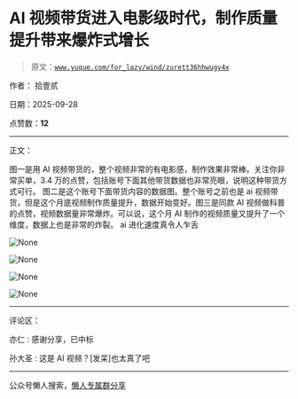 # AI 视频带货进入电影级时代，制作质量提升带来爆炸式增长

> 原文：[`www.yuque.com/for_lazy/wind/zurett36hhwugy4x`](https://www.yuque.com/for_lazy/wind/zurett36hhwugy4x)

作者： 拾壹贰

日期：2025-09-28

点赞数：**12**

* * *

正文：

图一是用 AI 视频带货的，整个视频非常的有电影感，制作效果非常棒。关注你非常买单，3.4 万的点赞，包括账号下面其他带货数据也非常亮眼，说明这种带货方式可行。
图二是这个账号下面带货内容的数据图。整个账号之前也是 ai 视频带货，但是这个月底视频制作质量提升，数据开始变好。图三是同款 AI 视频做科普的点赞，视频数据量非常爆炸。可以说，这个月 AI 制作的视频质量又提升了一个维度，数据上也是非常的炸裂。
ai 进化速度真令人乍舌

![](img/c422e803d35cd3018aa408017a229b71.png "None")

![](img/1e2e1d727d24e0cb8c4588d631993dd0.png "None")

![](img/600f3636b1b60bac2cb9a43c358964bc.png "None")

![](img/ca10ea3ba7f00f37564968774bebac14.png "None")

* * *

评论区：

亦仁 : 感谢分享，已中标

孙大圣 : 这是 AI 视频？[发呆]也太真了吧

* * *

公众号懒人搜索，[懒人专属群分享](https://lazybook.fun/#/blog/group)